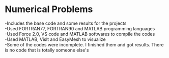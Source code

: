 # Numerical Problems
-Includes the base code and some results for the projects <br>
-Used FORTRAN77, FORTRAN90 and MATLAB programming languages <br>
-Used Force 2.0, VS code and MATLAB softwares to compile the codes <br>
-Used MATLAB, Vislt and EasyMesh to visualize <br>
-Some of the codes were incomplete. I finished them and got results. There is no code that is totally someone else's
